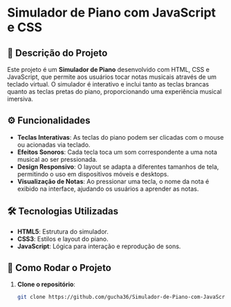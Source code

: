 # Simulador de Piano com JavaScript e CSS

## 🎹 Descrição do Projeto

Este projeto é um **Simulador de Piano** desenvolvido com HTML, CSS e JavaScript, que permite aos usuários tocar notas musicais através de um teclado virtual. O simulador é interativo e inclui tanto as teclas brancas quanto as teclas pretas do piano, proporcionando uma experiência musical imersiva.

## ⚙️ Funcionalidades

- **Teclas Interativas**: As teclas do piano podem ser clicadas com o mouse ou acionadas via teclado.
- **Efeitos Sonoros**: Cada tecla toca um som correspondente a uma nota musical ao ser pressionada.
- **Design Responsivo**: O layout se adapta a diferentes tamanhos de tela, permitindo o uso em dispositivos móveis e desktops.
- **Visualização de Notas**: Ao pressionar uma tecla, o nome da nota é exibido na interface, ajudando os usuários a aprender as notas.

## 🛠️ Tecnologias Utilizadas

- **HTML5**: Estrutura do simulador.
- **CSS3**: Estilos e layout do piano.
- **JavaScript**: Lógica para interação e reprodução de sons.

## 🚀 Como Rodar o Projeto

1. **Clone o repositório**:
   ```bash
   git clone https://github.com/gucha36/Simulador-de-Piano-com-JavaScript-e-CSS.git
